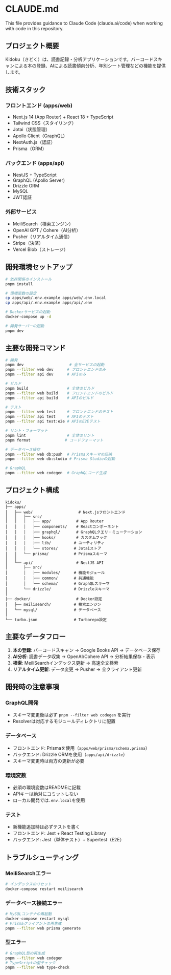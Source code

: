 # CLAUDE.md

This file provides guidance to Claude Code (claude.ai/code) when working with code in this repository.

## プロジェクト概要

Kidoku（きどく）は、読書記録・分析アプリケーションです。バーコードスキャンによる本の登録、AIによる読書傾向分析、年別シート管理などの機能を提供します。

## 技術スタック

### フロントエンド (apps/web)
- Next.js 14 (App Router) + React 18 + TypeScript
- Tailwind CSS（スタイリング）
- Jotai（状態管理）
- Apollo Client（GraphQL）
- NextAuth.js（認証）
- Prisma（ORM）

### バックエンド (apps/api)
- NestJS + TypeScript
- GraphQL (Apollo Server)
- Drizzle ORM
- MySQL
- JWT認証

### 外部サービス
- MeiliSearch（検索エンジン）
- OpenAI GPT / Cohere（AI分析）
- Pusher（リアルタイム通信）
- Stripe（決済）
- Vercel Blob（ストレージ）

## 開発環境セットアップ

```bash
# 依存関係のインストール
pnpm install

# 環境変数の設定
cp apps/web/.env.example apps/web/.env.local
cp apps/api/.env.example apps/api/.env

# Dockerサービスの起動
docker-compose up -d

# 開発サーバーの起動
pnpm dev
```

## 主要な開発コマンド

```bash
# 開発
pnpm dev                    # 全サービスの起動
pnpm --filter web dev      # フロントエンドのみ
pnpm --filter api dev      # APIのみ

# ビルド
pnpm build                 # 全体のビルド
pnpm --filter web build    # フロントエンドのビルド
pnpm --filter api build    # APIのビルド

# テスト
pnpm --filter web test     # フロントエンドのテスト
pnpm --filter api test     # APIのテスト
pnpm --filter api test:e2e # APIのE2Eテスト

# リント・フォーマット
pnpm lint                  # 全体のリント
pnpm format               # コードフォーマット

# データベース操作
pnpm --filter web db:push  # Prismaスキーマの反映
pnpm --filter web db:studio # Prisma Studioの起動

# GraphQL
pnpm --filter web codegen  # GraphQLコード生成
```

## プロジェクト構成

```
kidoku/
├── apps/
│   ├── web/                    # Next.jsフロントエンド
│   │   ├── src/
│   │   │   ├── app/           # App Router
│   │   │   ├── components/    # Reactコンポーネント
│   │   │   ├── graphql/       # GraphQLクエリ・ミューテーション
│   │   │   ├── hooks/         # カスタムフック
│   │   │   ├── lib/          # ユーティリティ
│   │   │   └── stores/       # Jotaiストア
│   │   └── prisma/           # Prismaスキーマ
│   │
│   └── api/                   # NestJS API
│       ├── src/
│       │   ├── modules/      # 機能モジュール
│       │   ├── common/       # 共通機能
│       │   └── schema/       # GraphQLスキーマ
│       └── drizzle/          # Drizzleスキーマ
│
├── docker/                    # Docker設定
│   ├── meilisearch/          # 検索エンジン
│   └── mysql/                # データベース
│
└── turbo.json                # Turborepo設定
```

## 主要なデータフロー

1. **本の登録**: バーコードスキャン → Google Books API → データベース保存
2. **AI分析**: 読書データ収集 → OpenAI/Cohere API → 分析結果保存・表示
3. **検索**: MeiliSearchインデックス更新 → 高速全文検索
4. **リアルタイム更新**: データ変更 → Pusher → 全クライアント更新

## 開発時の注意事項

### GraphQL開発
- スキーマ変更後は必ず `pnpm --filter web codegen` を実行
- Resolverは対応するモジュールディレクトリに配置

### データベース
- フロントエンド: Prismaを使用（`apps/web/prisma/schema.prisma`）
- バックエンド: Drizzle ORMを使用（`apps/api/drizzle`）
- スキーマ変更時は両方の更新が必要

### 環境変数
- 必須の環境変数はREADMEに記載
- APIキーは絶対にコミットしない
- ローカル開発では`.env.local`を使用

### テスト
- 新機能追加時は必ずテストを書く
- フロントエンド: Jest + React Testing Library
- バックエンド: Jest（単体テスト）+ Supertest（E2E）

## トラブルシューティング

### MeiliSearchエラー
```bash
# インデックスのリセット
docker-compose restart meilisearch
```

### データベース接続エラー
```bash
# MySQLコンテナの再起動
docker-compose restart mysql
# Prismaクライアントの再生成
pnpm --filter web prisma generate
```

### 型エラー
```bash
# GraphQL型の再生成
pnpm --filter web codegen
# TypeScriptの型チェック
pnpm --filter web type-check
```